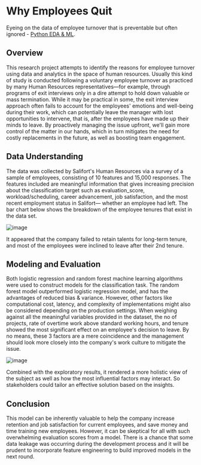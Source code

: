 # Why Employees Quit
Eyeing on the data of employee turnover that is preventable but often ignored - [Python EDA & ML](End-to-end_Machine-Learning-Project.ipynb).

## Overview 
This research project attempts to identify the reasons for employee turnover using data and analytics in the space of human resources. Usually this kind of study is conducted following a voluntary employee turnover as practiced by many Human Resources representatives—for example, through programs of exit interviews only in a dire attempt to hold down valuable or mass termination. While it may be practical in some, the exit interview approach often fails to account for the employees' emotions and well-being during their work, which can potentially leave the manager with lost opportunities to intervene, that is, after the employees have made up their minds to leave. 
By proactively managing the issue upfront, we'll gain more control of the matter in our hands, which in turn mitigates the need for costly replacements in the future, as well as boosting team engagement.        
  
## Data Understanding
The data was collected by Salifort's Human Resources via a survey of a sample of employees, consisting of 10 features and 15,000 responses. The features included are meaningful information that gives increasing precision about the classification target such as evaluation_score, workload/scheduling, career advancement, job satisfaction, and the most recent employment status in Salifort— whether an employee had left. The bar chart below shows the breakdown of the  employee tenures that exist in the data set. 

![image](https://github.com/user-attachments/assets/70a26aff-400a-4623-bb26-5ebb098fafba)

It appeared that the company failed to retain talents for long-term tenure, and most of the employees were inclined to leave after their 2nd tenure.  

## Modeling and Evaluation
Both logistic regression and random forest machine learning algorithms were used to construct models for the classification task. The random forest model outperformed logistic regression model, and has the advantages of reduced bias & variance. However, other factors like computational cost, latency, and complexity of implementations might also be considered depending on the production settings. When weighing against all the meaningful variables provided in the dataset, the no of projects, rate of overtime work above standard working hours, and tenure showed the most significant effect on an employee's decision to leave. By no means, these 3 factors are a mere coincidence and the management should look more closely into the company's work culture to mitigate the issue.       

![image](https://github.com/user-attachments/assets/a3fd7640-bec7-4d1e-98a8-2bedd22dac72)

Combined with the exploratory results, it rendered a more holistic view of the subject as well as how the most influential factors may interact. So stakeholders could tailor an effective solution based on the insights. 

## Conclusion
This model can be inherently valuable to help the company increase retention and job satisfaction for current employees, and save money and time training new employees. However, it can be skeptical for all with such overwhelming evaluation scores from a model. There is a chance that some data leakage was occurring during the development process and it will be prudent to incorporate feature engineering to build improved models in the next round.     
